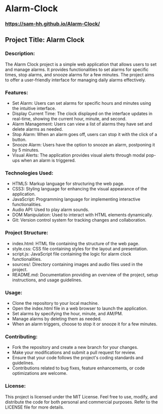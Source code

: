 # Alarm-Clock
### https://sam-hh.github.io/Alarm-Clock/

## Project Title: Alarm Clock

### Description:
The Alarm Clock project is a simple web application that allows users to set and manage alarms. It provides functionalities to set alarms for specific times, stop alarms, and snooze alarms for a few minutes. The project aims to offer a user-friendly interface for managing daily alarms effectively.

### Features:
  * Set Alarm: Users can set alarms for specific hours and minutes using the intuitive interface.
  * Display Current Time: The clock displayed on the interface updates in real-time, showing the current hour, minute, and second.
  * Alarm Management: Users can view a list of alarms they have set and delete alarms as needed.
  * Stop Alarm: When an alarm goes off, users can stop it with the click of a button.
  * Snooze Alarm: Users have the option to snooze an alarm, postponing it by 5 minutes.
  * Visual Alerts: The application provides visual alerts through modal pop-ups when an alarm is triggered.

### Technologies Used:

  * HTML5: Markup language for structuring the web page.
  * CSS3: Styling language for enhancing the visual appearance of the application.
  * JavaScript: Programming language for implementing interactive functionalities.
  * Audio API: Used to play alarm sounds.
  * DOM Manipulation: Used to interact with HTML elements dynamically.
  * Git: Version control system for tracking changes and collaboration.

### Project Structure:

  * index.html: HTML file containing the structure of the web page.
  * style.css: CSS file containing styles for the layout and presentation.
  * script.js: JavaScript file containing the logic for alarm clock functionalities.
  * sources/: Directory containing images and audio files used in the project.
  * README.md: Documentation providing an overview of the project, setup instructions, and usage guidelines.

### Usage:

  * Clone the repository to your local machine.
  * Open the index.html file in a web browser to launch the application.
  * Set alarms by specifying the hour, minute, and AM/PM.
  * Manage alarms by deleting them as needed.
  * When an alarm triggers, choose to stop it or snooze it for a few minutes.

### Contributing:

  * Fork the repository and create a new branch for your changes.
  * Make your modifications and submit a pull request for review.
  * Ensure that your code follows the project's coding standards and guidelines.
  * Contributions related to bug fixes, feature enhancements, or code optimizations are welcome.

### License:
This project is licensed under the MIT License. Feel free to use, modify, and distribute the code for both personal and commercial purposes. Refer to the LICENSE file for more details.
